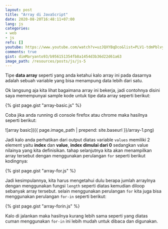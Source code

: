```yaml
---
layout: post
title: "Array di JavaScript"
date: 2020-08-20T16:48:11+07:00
lang: js
categories:
- web
- js
refs: []
youtube: https://www.youtube.com/watch?v=uzJQXYBqDco&list=PLV1-tdmPblvyDBVppluBbB_4ryZvjDWvv&index=10
comments: true
gist: dimMaryanto93/b956151354fb8a1454d3b36d22d61a63
image_path: /resources/posts/js/js-5
---
```


Tipe **data array** seperti yang anda ketahui kalo array ini pada dasarnya adalah sebuah variable yang bisa menampung data lebih dari satu.

Ok langsung aja kita lihat bagaimana array ini bekerja, jadi contohnya disini saya memempunyai sample kode untuk tipe data array seperti berikut:

{% gist page.gist "array-basic.js" %}

Coba jika anda running di console firefox atau chrome maka hasilnya seperti berikut:

![array basic]({{ page.image_path | prepend: site.baseurl }}/array-1.png)

Jadi kalo anda perhatikan dari output diatas variable `values` memiliki 2 element yaitu **index** dan **value**, **index dimulai dari 0** sedangkan value nilainya yang kita definisikan. tahap selanjutnya kita akan menampilkan array tersebut dengan menggunakan perulangan `for` seperti berikut kodingnya:

{% gist page.gist "array-for.js" %}

Jadi kesimpulannya, kita harus mengetahui dulu berapa jumlah arraylnya dengan menggunakan fungsi `length` seperti diatas kemudian diloop sebanyak array tersebut. selain menggunakan perulangan `for` kita juga bisa menggunakan perulangan `for-in` seperti berikut:

{% gist page.gist "array-forin.js" %}

Kalo di jalankan maka hasilnya kurang lebih sama seperti yang diatas cuman menggunakan `for-in` ini lebih mudah untuk dibaca dan digunakan.